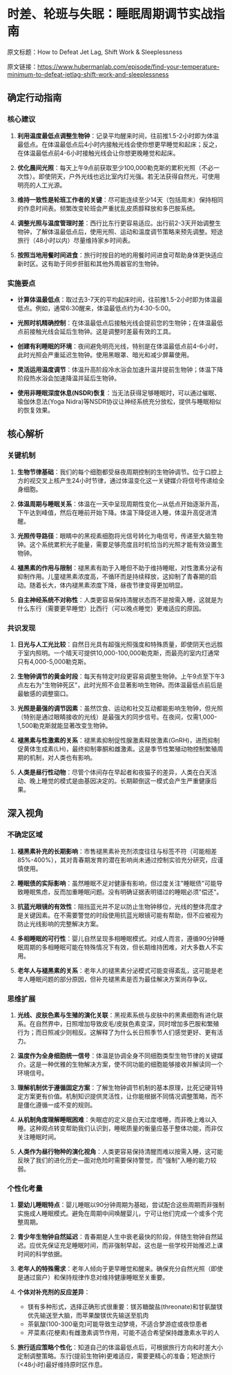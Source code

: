 # 时差、轮班与失眠：睡眠周期调节实战指南

原文标题：How to Defeat Jet Lag, Shift Work & Sleeplessness

原文链接：https://www.hubermanlab.com/episode/find-your-temperature-minimum-to-defeat-jetlag-shift-work-and-sleeplessness

## 确定行动指南

### 核心建议

1. **利用温度最低点调整生物钟**：记录平均醒来时间，往前推1.5-2小时即为体温最低点。在体温最低点后4小时内接触光线会使你想更早睡觉和起床；反之，在体温最低点前4-6小时接触光线会让你想更晚睡觉和起床。

2. **优化晨间光照**：每天上午9点前获取至少100,000勒克斯的累积光照（不必一次性）。即使阴天，户外光线也远比室内灯光强。若无法获得自然光，可使用明亮的人工光源。

3. **维持一致性是轮班工作者的关键**：尽可能连续至少14天（包括周末）保持相同的作息时间表。频繁改变轮班会严重扰乱皮质醇释放和多巴胺系统。

4. **调整光照与温度管理时差**：西行比东行更容易适应。出行前2-3天开始调整生物钟，了解体温最低点后，使用光照、运动和温度调节策略来预先调整。短途旅行（48小时以内）尽量维持家乡时间表。

5. **按照当地用餐时间进食**：旅行时按目的地的用餐时间进食可帮助身体更快适应新时区。这有助于同步肝脏和其他外周器官的生物钟。

### 实施要点

* **计算体温最低点**：取过去3-7天的平均起床时间，往前推1.5-2小时即为体温最低点。例如，通常6:30醒来，体温最低点约为4:30-5:00。

* **光照时机精确控制**：在体温最低点后接触光线会提前您的生物钟；在体温最低点前接触光线会延后生物钟。这是调整时差最有效的工具。

* **创建有利睡眠的环境**：夜间避免明亮光线，特别是在体温最低点前4-6小时，此时光照会严重延迟生物钟。使用黑眼罩、暗光和减少屏幕使用。

* **灵活运用温度调节**：体温升高阶段冷水浴会加速升温并提前生物钟；体温下降阶段热水浴会加速降温并延后生物钟。

* **使用非睡眠深度休息(NSDR)恢复**：当无法获得足够睡眠时，可以通过催眠、瑜伽休息法(Yoga Nidra)等NSDR协议让神经系统充分放松，提供与睡眠相似的恢复效果。

## 核心解析

### 关键机制

1. **生物节律基础**：我们的每个细胞都受昼夜周期控制的生物钟调节。位于口腔上方的视交叉上核产生24小时节律，通过体温变化这一关键媒介将信号传递给全身细胞。

2. **体温周期与睡眠关系**：体温在一天中呈现周期性变化—从低点开始逐渐升高，下午达到峰值，然后在睡前开始下降。体温下降促进入睡，体温升高促进清醒。

3. **光照传导路径**：眼睛中的黑视素细胞将光信号转化为电信号，传递至大脑生物钟。这个系统累积光子能量，需要足够亮度且时机恰当的光照才能有效设置生物钟。

4. **褪黑素的作用与限制**：褪黑素有助于入睡但不助于维持睡眠，对性激素分泌有抑制作用。儿童褪黑素浓度高，不循环而是持续释放，这抑制了青春期的启动。随着长大，体内褪黑素浓度下降，昼夜节律变得更加明显。

5. **自主神经系统不对称性**：人类更容易保持清醒状态而不是按需入睡，这就是为什么东行（需要更早睡觉）比西行（可以晚点睡觉）更难适应的原因。

### 共识发现

1. **日光与人工光比较**：自然日光具有超强光照强度和特殊质量，即使阴天也远胜于室内照明。一个晴天可提供10,000-100,000勒克斯，而最亮的室内灯通常只有4,000-5,000勒克斯。

2. **生物钟调节的黄金时段**：每天有特定时段更容易调整生物钟。上午9点至下午3点左右为"生物钟死区"，此时光照不会显著影响生物钟。而体温最低点前后是最敏感的调整窗口。

3. **光照是最强的调节因素**：虽然饮食、运动和社交互动都能影响生物钟，但光照（特别是通过眼睛接收的光线）是最强大的同步信号。在夜间，仅需1,000-1,500勒克斯就能显著改变生物钟。

4. **褪黑素与性激素的关系**：褪黑素抑制促性腺激素释放激素(GnRH)，进而抑制促黄体生成素(LH)，最终抑制睾酮和雌激素。这是季节性繁殖动物控制繁殖周期的机制，对人类也有影响。

5. **人类是昼行性动物**：尽管个体间存在早起者和夜猫子的差异，人类在白天活动、晚上睡觉的模式是由基因决定的。长期颠倒这一模式会产生严重健康后果。

## 深入视角

### 不确定区域

1. **褪黑素补充的长期影响**：市售褪黑素补充剂浓度往往与标签不符（可能相差85%-400%），其对青春期发育的潜在影响尚未通过控制实验充分研究，应谨慎使用。

2. **睡眠债的实际影响**：虽然睡眠不足对健康有影响，但过度关注"睡眠债"可能导致睡眠焦虑，反而加重睡眠问题。没有明确证据表明错过的睡眠必须"偿还"。

3. **抗蓝光眼镜的有效性**：阻挡蓝光并不足以防止生物钟移位，光线的整体亮度才是关键因素。在不需要警觉的时段使用抗蓝光眼镜可能有帮助，但不应被视为防止光线影响的完整解决方案。

4. **多相睡眠的可行性**：婴儿自然呈现多相睡眠模式。对成人而言，遵循90分钟睡眠周期的多相睡眠可能在特殊情况下有效，但长期维持困难，对大多数人不实用。

5. **老年人与褪黑素的关系**：老年人的褪黑素分泌模式可能变得紊乱，这可能是老年人睡眠问题的部分原因，但补充褪黑素是否为最佳解决方案尚存争议。

### 思维扩展

1. **光线、皮肤色素与生殖的演化关联**：黑视素系统与皮肤中的黑素细胞有进化联系。在自然界中，日照增加导致皮毛/皮肤色素变深，同时增加多巴胺和繁殖行为；而日照减少则相反。这解释了为什么长日照季节人们感觉更好、更有活力。

2. **温度作为全身细胞统一信号**：体温是协调全身不同细胞类型生物节律的关键媒介。这是一种优雅的生物解决方案，使不同功能的细胞能够接收并解读同一个环境信号。

3. **理解机制优于遵循固定方案**：了解生物钟调节机制的基本原理，比死记硬背特定方案更有价值。机制知识提供灵活性，让你能根据不同情况调整策略，而不是僵化遵循一成不变的规则。

4. **从机制角度理解睡眠困难**：失眠症的定义是白天过度嗜睡，而非晚上难以入睡。这种观点转变帮助我们认识到，睡眠质量的衡量应基于整体功能，而非仅关注睡眠时间。

5. **人类作为昼行物种的演化视角**：人类更容易保持清醒而难以按需入睡，这可能反映了我们的进化历史—面对危险时需要保持警觉，而"强制"入睡的能力较弱。

### 个性化考量

1. **婴幼儿睡眠特点**：婴儿睡眠以90分钟周期为基础，尝试配合这些周期而非强制实施成人睡眠模式。避免在周期中间唤醒婴儿，宁可让他们完成一个或多个完整周期。

2. **青少年生物钟自然延迟**：青春期是人生中衰老最快的阶段，伴随生物钟自然延迟。应优先保证充足睡眠时间，而非强制早起，这也是一些学校开始推迟上课时间的科学依据。

3. **老年人的特殊需求**：老年人倾向于更早睡觉和醒来。确保充分自然光照（即使是通过窗户）和保持规律作息对维持健康睡眠至关重要。

4. **个体对补充剂的反应差异**：
   - 镁有多种形式，选择正确形式很重要：镁苏糖酸盐(threonate)和甘氨酸镁优先输送至大脑，而苹果酸镁优先输送至肌肉
   - 茶氨酸(100-300毫克)可能导致生动梦境，不适合梦游症或夜惊患者
   - 芹菜素(花梗素)有雌激素调节作用，可能不适合希望保持雌激素水平的人

5. **旅行适应策略个性化**：知道自己的体温最低点后，可根据旅行方向和时差大小定制调整策略。东行(提前生物钟)更难适应，需要更精心的准备；短途旅行(<48小时)最好维持原时区作息。
